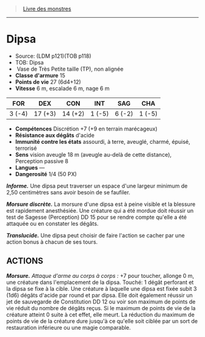 ﻿> [Livre des monstres](tome_of_beasts.md)

---

# Dipsa

- Source: (LDM p121)(TOB p118)
- TOB: Dipsa
-  Vase de Très Petite taille (TP), non alignée
- **Classe d'armure** 15
- **Points de vie** 27 (6d4+12)
- **Vitesse** 6 m, escalade 6 m, nage 6 m

|FOR|DEX|CON|INT|SAG|CHA|
|---|---|---|---|---|---|
|3 (-4)|17 (+3)|14 (+2)|1 (-5)|6 (-2)|1 (-5)|

- **Compétences** Discrétion +7 (+9 en terrain marécageux)
- **Résistance aux dégâts** d'acide
- **Immunité contre les états** assourdi, à terre, aveuglé, charmé, épuisé, terrorisé
- **Sens** vision aveugle 18 m (aveugle au-delà de cette distance), Perception passive 8
- **Langues** —
- **Dangerosité** 1/4 (50 PX)

**_Informe._** Une dipsa peut traverser un espace d'une largeur minimum de 2,50 centimètres sans avoir besoin de se faufiler.

**_Morsure discrète._** La morsure d'une dipsa est à peine visible et la blessure est rapidement anesthésiée. Une créature qui a été mordue doit réussir un test de Sagesse (Perception) DD 15 pour se rendre compte qu'elle a été attaquée ou en constater les dégâts.

**_Translucide._** Une dipsa peut choisir de faire l'action se cacher par une action bonus à chacun de ses tours.

## ACTIONS

**_Morsure._** _Attaque d'arme au corps à corps :_ +7 pour toucher, allonge 0 m, une créature dans l'emplacement de la dipsa. Touché: 1 dégât perforant et la dipsa se fixe à la cible. Une créature à laquelle une dipsa est fixée subit 3 (1d6) dégâts d'acide par round et par dipsa. Elle doit également réussir un jet de sauvegarde de Constitution DD 12 ou voir son maximum de points de vie réduit du nombre de dégâts reçus. Si le maximum de points de vie de la créature atteint 0 suite à cet effet, elle meurt. La réduction du maximum de points de vie de la créature dure jusqu'à ce qu'elle soit ciblée par un sort de restauration inférieure ou une magie comparable.

